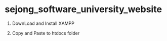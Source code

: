 # sejong_software_university_website

1. DownLoad and Install XAMPP

2. Copy and Paste to htdocs folder 
